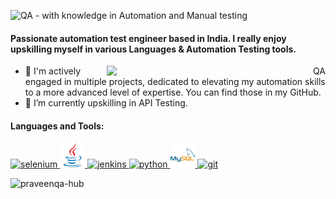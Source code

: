 ![QA - with knowledge in Automation and Manual testing](https://github.com/praveenqa-hub/praveenqa-hub/blob/main/qa%20banner.jpg?raw=true)
#### Passionate automation test engineer based in India. I really enjoy upskilling myself in various Languages & Automation Testing tools.
<p align="right">
<img align="right" alt="QA" width="350" src="https://cdn.dribbble.com/users/1292677/screenshots/6139167/media/fcf7fd0c619bb87706533079240915f3.gif?raw=true">
</p>

- 🔭 I'm actively engaged in multiple projects, dedicated to elevating my automation skills to a more advanced level of expertise. You can find those in my GitHub.
- 🌱 I’m currently upskilling in API Testing.

<h4 align="left">Languages and Tools:</h4>
<p align="left"> <a href="https://www.selenium.dev" target="_blank" rel="noreferrer"> <img src="https://raw.githubusercontent.com/detain/svg-logos/780f25886640cef088af994181646db2f6b1a3f8/svg/selenium-logo.svg" alt="selenium" width="40" height="40"/> </a> <a href="https://www.java.com" target="_blank" rel="noreferrer"> <img src="https://raw.githubusercontent.com/devicons/devicon/master/icons/java/java-original.svg" alt="java" width="40" height="40"/> </a> <a href="https://www.jenkins.io" target="_blank" rel="noreferrer"> <img src="https://www.vectorlogo.zone/logos/jenkins/jenkins-icon.svg" alt="jenkins" width="40" height="40"/> </a> <a href="https://www.python.org/" target="_blank" rel="noreferrer"> <img src="https://s3.dualstack.us-east-2.amazonaws.com/pythondotorg-assets/media/community/logos/python-logo-only.png" alt="python" width="40" height="40"/> </a> <a href="https://www.mysql.com/" target="_blank" rel="noreferrer"> <img src="https://raw.githubusercontent.com/devicons/devicon/master/icons/mysql/mysql-original-wordmark.svg" alt="mysql" width="40" height="40"/> </a> <a href="https://git-scm.com/" target="_blank" rel="noreferrer"> <img src="https://www.vectorlogo.zone/logos/git-scm/git-scm-icon.svg" alt="git" width="40" height="40"/> </a>  </p>
<p><img align="left" src="https://github-readme-stats.vercel.app/api/top-langs?username=praveenqa-hub&show_icons=true&locale=en&layout=compact" alt="praveenqa-hub" /></p>


